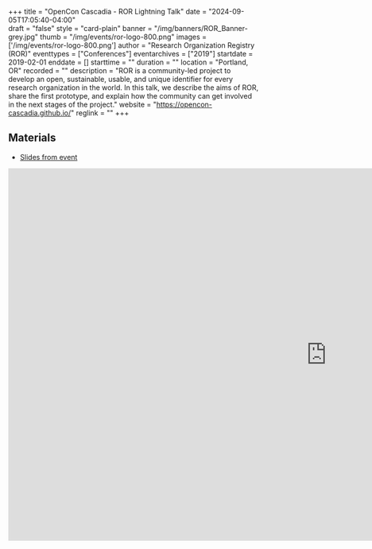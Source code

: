 +++
title = "OpenCon Cascadia - ROR Lightning Talk" 
date = "2024-09-05T17:05:40-04:00"  
draft = "false" 
style = "card-plain" 
banner = "/img/banners/ROR_Banner-grey.jpg" 
thumb = "/img/events/ror-logo-800.png" 
images = ['/img/events/ror-logo-800.png']
author = "Research Organization Registry (ROR)" 
eventtypes = ["Conferences"]
eventarchives = ["2019"]
startdate = 2019-02-01
enddate = []
starttime = ""
duration = ""
location = "Portland, OR"
recorded = ""
description = "ROR is a community-led project to develop an open, sustainable, usable, and unique identifier for every research organization in the world. In this talk, we describe the aims of ROR, share the first prototype, and explain how the community can get involved in the next stages of the project."
website = "https://opencon-cascadia.github.io/"
reglink = ""
+++

## Materials 

- [Slides from event](https://docs.google.com/presentation/d/1s-kNMBwmZ7zH2DLjxZWzCGofnVROJKjMBwTWP24J434/pub?start=false&loop=false&delayms=3000)

<iframe src="https://docs.google.com/presentation/d/1s-kNMBwmZ7zH2DLjxZWzCGofnVROJKjMBwTWP24J434/embed?start=false&loop=false&delayms=3000" frameborder="0" width="1280" height="749" allowfullscreen="true" mozallowfullscreen="true" webkitallowfullscreen="true"></iframe>


